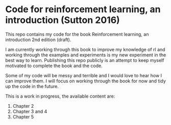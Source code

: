 # Code for reinforcement learning, an introduction (Sutton 2016)

This repo contains my code for the book Reinforcement learning, an introduction 2nd edition (draft).

I am currently working through this book to improve my knowledge of rl and working through the examples and experiments is my new experiment in the best way to learn. Publishing this repo publicly is an attempt to keep myself motivated to complete the book and the code.

Some of my code will be messy and terrible and I would love to hear how I can improve them. I will focus on working through the book for now and tidy up the code in the future.

This is a work in progress, the available content are:

1. Chapter 2
2. Chapter 3 and 4
3. Chapter 5

